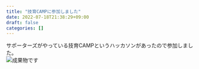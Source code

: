 ```yaml
---
title: "技育CAMPに参加しました"
date: 2022-07-18T21:38:29+09:00
draft: false
categories: []
---
```

サポーターズがやっている技育CAMPというハッカソンがあったので参加しました。    
![成果物です](https://github.com/PenguinCabinet/Writer-Stock)

